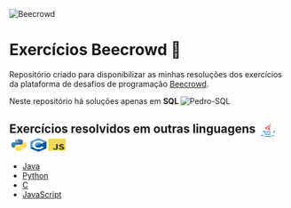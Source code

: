 <img src="https://www.beecrowd.com.br/home/wp-content/uploads/2021/08/beecrowd__negativoHor-vazado-small-PNG-1024x246.png" alt="Beecrowd">

# Exercícios Beecrowd :space_invader:

Repositório criado para disponibilizar as minhas resoluções dos exercícios da plataforma de desafios de programação [Beecrowd](https://www.beecrowd.com.br/judge/pt).
  
Neste repositório há soluções apenas em **SQL**  <img alt="Pedro-SQL" height="25" width="35" src="https://upload.wikimedia.org/wikipedia/de/8/8c/Microsoft_SQL_Server_Logo.svg">

## Exercícios resolvidos em outras linguagens <img align="center" alt="Pedro-Java" height="25" width="35" src="https://raw.githubusercontent.com/devicons/devicon/master/icons/java/java-original.svg"><img align="center" alt="Pedro-Python" height="25" width="35" src="https://raw.githubusercontent.com/devicons/devicon/master/icons/python/python-original.svg"><img align="center" alt="Pedro-C" height="25" width="35" src="https://raw.githubusercontent.com/devicons/devicon/master/icons/c/c-original.svg"><img align="center" alt="Pedro-Javascript" height="22" width="32" src="https://raw.githubusercontent.com/devicons/devicon/master/icons/javascript/javascript-original.svg">


- [Java](https://github.com/PedroHPAlmeida/problemas-uri-Java)
- [Python](https://github.com/PedroHPAlmeida/problemas-uri-Python)
- [C](https://github.com/PedroHPAlmeida/problemas-uri-C)
- [JavaScript](https://github.com/PedroHPAlmeida/problemas-uri-Javascript)
